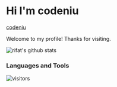 # Hi I'm codeniu
[codeniu](https://codeniu.github.io/codeniu)

Welcome to my profile! Thanks for visiting.





![rifat's github stats](https://github-readme-stats.vercel.app/api?username=Codeniu&show_icons=true)

### Languages and Tools



 ![visitors](https://visitor-badge.laobi.icu/badge?page_id=Codeniu.youngniu)
